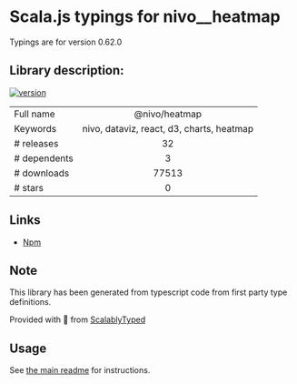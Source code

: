 
# Scala.js typings for nivo__heatmap

Typings are for version 0.62.0

## Library description:
[![version](https://img.shields.io/npm/v/@nivo/heatmap.svg?style=flat-square)](https://www.npmjs.com/package/@nivo/heatmap)

|                    |                 |
| ------------------ | :-------------: |
| Full name          | @nivo/heatmap |
| Keywords           | nivo, dataviz, react, d3, charts, heatmap |
| # releases         | 32 |
| # dependents       | 3 |
| # downloads        | 77513 |
| # stars            | 0 |

## Links
- [Npm](https://www.npmjs.com/package/%40nivo%2Fheatmap)
    


## Note
This library has been generated from typescript code from first party type definitions.

Provided with :purple_heart: from [ScalablyTyped](https://github.com/oyvindberg/ScalablyTyped)

## Usage
See [the main readme](../../readme.md) for instructions.


